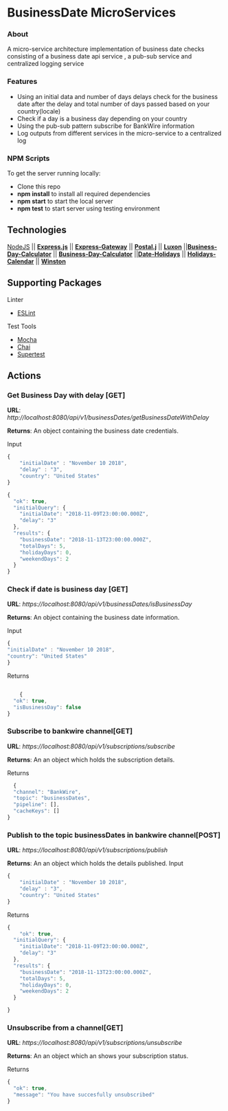 # BusinessDate MicroServices

### About
A micro-service architecture implementation of business date checks  consisting of a business date api service , a pub-sub service and centralized logging service
### Features

- Using an initial data and number of days delays check for the business date after the delay and total number of days passed based on your country(locale)
- Check if a day is a business day depending on your country
- Using the pub-sub pattern subscribe for BankWire information
- Log outputs from different services in the micro-service to a centralized log


### NPM Scripts

To get the server running locally:

- Clone this repo
- **npm install** to install all required dependencies
- **npm start** to start the local server
- **npm test** to start server using testing environment

## Technologies

[NodeJS](https://nodejs.org/en/) || [**Express.js**](https://expressjs.com/) || [**Express-Gateway**](https://www.express-gateway.io/) || [**Postal.j**](https://github.com/postaljs) || [**Luxon**](https://moment.github.io/luxon/) ||[**Business-Day-Calculator**]() || [**Business-Day-Calculator**](https://www.npmjs.com/package/business-days-calculator) ||[**Date-Holidays**](https://www.npmjs.com/package/date-holidays) || [**Holidays-Calendar**](https://www.npmjs.com/package/holidays-calendar) || [**Winston**](https://github.com/winstonjs/winston)

## Supporting Packages

Linter

- [ESLint](https://eslint.org/)

Test Tools

- [Mocha](https://jestjs.io/)
- [Chai](https://www.chaijs.com/)
- [Supertest](https://github.com/visionmedia/supertest)

## Actions

###  Get Business Day with delay [GET]

**URL**: _http://localhost:8080/api/v1/businessDates/getBusinessDateWithDelay_

**Returns**: An object containing the business date credentials.

Input

```javascript
{
	"initialDate" : "November 10 2018",
	"delay" : "3",
	"country": "United States"
}
```

```javascript
{
  "ok": true,
  "initialQuery": {
    "initialDate": "2018-11-09T23:00:00.000Z",
    "delay": "3"
  },
  "results": {
    "businessDate": "2018-11-13T23:00:00.000Z",
    "totalDays": 5,
    "holidayDays": 0,
    "weekendDays": 2
  }
}
```

### Check if date is business day [GET]

**URL**: _https://localhost:8080/api/v1/businessDates/isBusinessDay_

**Returns**: An object containing the business date information.

Input

```javascript
{
"initialDate" : "November 10 2018",
"country": "United States"
}
```

Returns

```javascript

    {
  "ok": true,
  "isBusinessDay": false
}
```

### Subscribe to bankwire channel[GET]

**URL**: _https://localhost:8080/api/v1/subscriptions/subscribe_

**Returns**: An an object which holds the subscription details.

Returns

```javascript
  {
  "channel": "BankWire",
  "topic": "businessDates",
  "pipeline": [],
  "cacheKeys": []
}
```


### Publish to the topic businessDates in  bankwire channel[POST]

**URL**: _https://localhost:8080/api/v1/subscriptions/publish_

**Returns**: An an object which holds the details published.
Input

```javascript
{
	"initialDate" : "November 10 2018",
	"delay" : "3",
	"country": "United States"
}
```

Returns

```javascript
{
    "ok": true,
  "initialQuery": {
    "initialDate": "2018-11-09T23:00:00.000Z",
    "delay": "3"
  },
  "results": {
    "businessDate": "2018-11-13T23:00:00.000Z",
    "totalDays": 5,
    "holidayDays": 0,
    "weekendDays": 2
  }

}
```

### Unsubscribe from a channel[GET]

**URL**: _https://localhost:8080/api/v1/subscriptions/unsubscribe_

**Returns**: An an object which an shows your subscription status.

Returns

```javascript
{
  "ok": true,
  "message": "You have succesfully unsubscribed"
}
```



